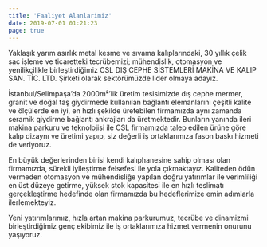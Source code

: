 ```yaml
---
title: 'Faaliyet Alanlarimiz'
date: 2019-07-01 01:21:23
page: true
---
```


Yaklaşık yarım asırlık metal kesme ve sıvama kalıplarındaki, 30 yıllık çelik sac işleme ve ticaretteki tecrübemizi; mühendislik, otomasyon ve yenilikçilikle birleştirdiğimiz CSL DIŞ CEPHE SİSTEMLERİ MAKİNA VE KALIP SAN. TİC. LTD. Şirketi olarak sektörümüzde lider olmaya adayız.

İstanbul/Selimpaşa’da 2000m²’lik üretim tesisimizde dış cephe mermer, granit ve doğal taş giydirmede kullanılan bağlantı elemanlarını çeşitli kalite ve ölçülerde en iyi, en hızlı şekilde üretebilen firmamızda aynı zamanda seramik giydirme bağlantı ankrajları da üretmektedir. Bunların yanında ileri makina parkuru ve teknolojisi ile CSL firmamızda talep edilen ürüne göre kalıp dizaynı ve üretimi yapıp, siz değerli iş ortaklarımıza fason baskı hizmeti de veriyoruz.

En büyük değerlerinden birisi kendi kalıphanesine sahip olması olan firmamızda, sürekli iyileştirme felsefesi ile yola çıkmaktayız. Kaliteden ödün vermeden otomasyon ve mühendisliğe yapılan doğru yatırımlar ile verimliliği en üst düzeye getirme, yüksek stok kapasitesi ile en hızlı teslimatı gerçekleştirme hedefinde olan firmamızda bu hedeflerimize emin adımlarla ilerlemekteyiz.

Yeni yatırımlarımız, hızla artan makina parkurumuz, tecrübe ve dinamizmi birleştirdiğimiz genç ekibimiz ile iş ortaklarımıza hizmet vermenin onurunu yaşıyoruz.
